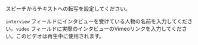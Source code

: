 スピーチからテキストへの転写を設定してください。

`interview` フィールドにインタビューを受けている人物の名前を入力してください。`video` フィールドに実際のインタビューのVimeoリンクを入力してください。このビデオは再生中に使用されます。